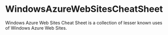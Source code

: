 WindowsAzureWebSitesCheatSheet
==============================

Windows Azure Web Sites Cheat Sheet is a collection of lesser known uses of Windows Azure Web Sites.